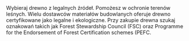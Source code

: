 ---
layout: nothing
categories: Zakupy
tags: tip
body: Wybieraj drewno z legalnych źródeł. Pomożesz w ochronie terenów leśnych. Wielu dostawców materiałów budowlanych oferuje drewno certyfikowane jako legalne i ekologiczne. Przy zakupie drewna szukaj oznakowań takich jak Forest Stewardship Council (FSC) oraz Programme for the Endorsement of Forest Certification schemes (PEFC.
---